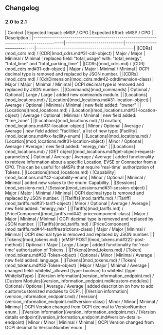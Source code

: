 ## Changelog

### 2.0 to 2.1

<div><!-- ---------------------------------------------------------------------------- --></div>
| Context                                                                                     | Expected Impact:  eMSP / CPO | Expected Effort: eMSP / CPO | Description                                      |
|---------------------------------------------------------------------------------------------|------------------------------|-------------------------------|--------------------------------------------------|
|[CDRs](mod_cdrs.md) / [CDR](mod_cdrs.md#31-cdr-object)                                       | Major / Major                | Minimal / Minimal          | replaced field: "total_usage" with: "total_energy", "total_time" and "total_parking_time" |
|[CDRs](mod_cdrs.md) / [CDR](mod_cdrs.md#31-cdr-object)                                       | Major / Major                | Minimal / Minimal          | OCPI decimal type is removed and replaced by JSON number. |
|[CDRs](mod_cdrs.md) / [CdrDimension](mod_cdrs.md#42-cdrdimension-class)                      | Major / Major                | Minimal / Minimal          | OCPI decimal type is removed and replaced by JSON number. |
|[Commands](mod_commands)                                                                     | Optional / Optional          | Large / Large              | added new commands module. |
|[Locations](mod_locations.md) / [Location](mod_locations.md#31-location-object)              | Average / Optional           | Minimal / Minimal          | new field added: "owner" |  
|[Locations](mod_locations.md) / [Location](mod_locations.md#31-location-object)              | Average / Optional           | Minimal / Minimal          | new field added: "time_zone" |  
|[Locations](mod_locations.md) / [Location](mod_locations.md#31-location-object)              | Minor / Optional             | Average / Average          | new field added: "facilities", a list of new type: [Facility](mod_locations.md#xx-facility-enum) |
|[Locations](mod_locations.md) / [Location](mod_locations.md#31-location-object)              | Minor / Optional             | Average / Average          | new field added: "energy_mix" |
|[Locations](mod_locations.md) / [GET object](mod_locations.md#get-object-request-parameters) | Optional / Average           | Average / Average          | added functionality to retrieve information about a specific Location, EVSE or Connector from a CPO. This can be useful for eMSPs that require 'real-time' authorization of Tokens. |
|[Locations](mod_locations.md) / [Capability](mod_locations.md#42-capability-enum)            | Minor / Optional             | Minimal / Minimal          | added new values to the enum: Capability. |
|[Sessions](mod_sessions.md) / [Session](mod_sessions.md#31-session-object)                   | Major / Major                | Minimal / Minimal          | OCPI decimal type is removed and replaced by JSON number. |
|[Tariffs](mod_tariffs.md) / [Tariff](mod_tariffs.md#31-tariff-object)                        | Minor / Optional             | Average / Average          | new field added: "energy_mix" |
|[Tariffs](mod_tariffs.md) / [PriceComponent](mod_tariffs.md#42-pricecomponent-class)         | Major / Major                | Minimal / Minimal          | OCPI decimal type is removed and replaced by JSON number. |
|[Tariffs](mod_tariffs.md) / [PriceComponent](mod_tariffs.md#44-tariffrestrictions-class)     | Major / Major                | Minimal / Minimal          | OCPI decimal type is removed and replaced by JSON number. |
|[Tokens](mod_tokens.md) / [eMSP POST](mod_tokens.md#222-post-method)                         | Optional / Major             | Large / Large              | added functionality for 'real-time' authorization of Tokens. |
|[Tokens](mod_tokens.md) / [Token](mod_tokens.md#32-Token-object)                             | Optional / Minor             | Minimal / Average          | new field added: language. |
|[Tokens](mod_tokens.md) / [Token](mod_tokens.md#32-Token-object)                             | Major / Major                | Minimal / Average          | changed field: whitelist_allowed (type: boolean) to whitelist (type: WhitelistType) |
|[Version information](version_information_endpoint.md) / [Custom Modules](version_information_endpoint.md#custom-modules)   | Optional / Optional          | Average / Average          | added description on how to add custom/customized modules to OCPI. |
|[Version information](version_information_endpoint.md) / [Version](version_information_endpoint.md#version-class) | Minor / Minor | Minimal / Minimal    | OCPI Version changed from OCPI decimal to VersionNumber enum. |
|[Version information](version_information_endpoint.md) / [Version details endpoint](version_information_endpoint.md#version-details-endpoint) | Minor / Minor | Minimal / Minimal    | OCPI Version changed from OCPI decimal to VersionNumber enum. |
<div><!-- ---------------------------------------------------------------------------- --></div>
